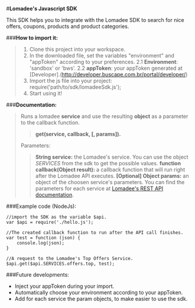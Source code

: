 #**Lomadee's Javascript SDK**

This SDK helps you to integrate with the Lomadee SDK to search for nice offers, coupons, products and product categories.

###**How to import it:**
> 1. Clone this project into your workspace.
> 2. In the downloaded file, set the variables "environment" and "appToken" according to your preferences.
> 2.1 **Environment**: 'sandbox' or 'bws'.
> 2.2 **appToken**: your appToken generated at [Developer].(http://developer.buscape.com.br/portal/developer/)
> 3. Import the js file into your project: require('path/to/sdk/lomadeeSdk.js');
> 4. Start using it!

###**Documentation:**
> Runs a lomadee **service** and use the resulting **object** as a parameter to the callback function.
> > **get(service, callback, [, params]).**
> 
> Parameters:
> > **String service:** the Lomadee's service. You can use the object *SERVICES* from the sdk to get the possible values.
> **function callback(Object result):** a callback function that will run right after the Lomadee API executes.
> **[Optional] Object params:** an object of the choosen service's parameters. You can find the parameters for each service at [Lomadee's REST API documentation](http://developer.buscape.com.br/portal/developer/documentacao/apis-afiliados/api-lomadee/api-de-ofertas/).

###Example code (NodeJs):

    //import the SDK as the variable $api.
    var $api = require('./hello.js');

	//The created callback function to run after the API call finishes.
    var test = function (json) {
	    console.log(json);
    }

	//A request to the Lomadee's Top Offers Service.
    $api.get($api.SERVICES.offers.top, test);

###Future developments:

 - Inject your appToken during your import.
 - Automatically choose your environment according to your appToken.
 - Add for each service the param objects, to make easier to use the sdk.
